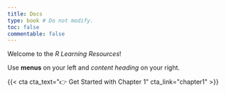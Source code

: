 ```yaml
---
title: Docs
type: book # Do not modify.
toc: false
commentable: false
---
```


Welcome to the _R Learning Resources_!

Use **menus** on your left and *content heading* on your right.

{{< cta cta_text="👉 Get Started with Chapter 1" cta_link="chapter1" >}}
